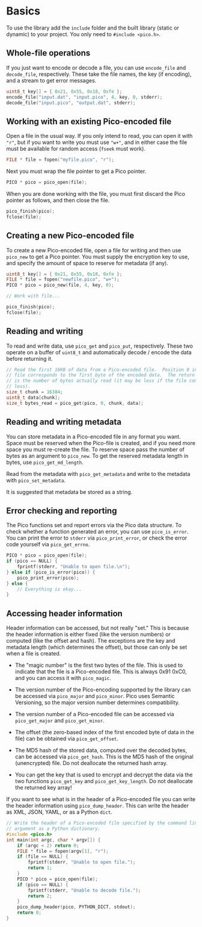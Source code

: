 # Basics

To use the library add the `include` folder and the built library (static or
dynamic) to your project.  You only need to `#include <pico.h>`.

## Whole-file operations

If you just want to encode or decode a file, you can use `encode_file` and
`decode_file`, respectively.  These take the file names, the key (if encoding),
and a stream to get error messages.

```c
uint8_t key[] = { 0x21, 0x55, 0x18, 0xfe };
encode_file("input.dat", "input.pico", 4, key, 0, stderr);
decode_file("input.pico", "output.dat", stderr);
```

## Working with an existing Pico-encoded file

Open a file in the usual way.  If you only intend to read, you can open it
with `"r"`, but if you want to write you must use `"w+"`, and in either case
the file must be available for random access (`fseek` must work).

```c
FILE * file = fopen("myfile.pico", "r");
```

Next you must wrap the file pointer to get a Pico pointer.

```c
PICO * pico = pico_open(file);
```

When you are done working with the file, you must first discard the Pico
pointer as follows, and then close the file.

```c
pico_finish(pico);
fclose(file);
```

## Creating a new Pico-encoded file

To create a new Pico-encoded file, open a file for writing and then use
`pico_new` to get a Pico pointer.  You must supply the encryption key to
use, and specify the amount of space to reserve for metadata (if any).

```c
uint8_t key[] = { 0x21, 0x55, 0x18, 0xfe };
FILE * file = fopen("newfile.pico", "w+");
PICO * pico = pico_new(file, 4, key, 0);

// Work with file...

pico_finish(pico);
fclose(file);
```

## Reading and writing

To read and write data, use `pico_get` and `pico_put`, respectively.  These
two operate on a buffer of `uint8_t` and automatically decode / encode the
data before returning it.

```c
// Read the first 16KB of data from a Pico-encoded file.  Position 0 in the
// file corresponds to the first byte of the encoded data.  The return value
// is the number of bytes actually read (it may be less if the file contains
// less).
size_t chunk = 16384;
uint8_t data[chunk];
size_t bytes_read = pico_get(pico, 0, chunk, data);
```

## Reading and writing metadata

You can store metadata in a Pico-encoded file in any format you want.  Space
must be reserved when the Pico-file is created, and if you need more space you
must re-create the file.  To reserve space pass the number of bytes as an
argument to `pico_new`.  To get the reserved metadata length in bytes, use
`pico_get_md_length`.

Read from the metadata with `pico_get_metadata` and write to the metadata with
`pico_set_metadata`.

It is suggested that metadata be stored as a string.

## Error checking and reporting

The Pico functions set and report errors via the Pico data structure.  To check
whether a function generated an error, you can use `pico_is_error`.  You can
print the error to `stderr` via `pico_print_error`, or check the error code
yourself via `pico_get_errno`.

```c
PICO * pico = pico_open(file);
if (pico == NULL) {
    fprintf(stderr, "Unable to open file.\n");
} else if (pico_is_error(pico)) {
    pico_print_error(pico);
} else {
    // Everything is okay...
}
```

## Accessing header information

Header information can be accessed, but not really "set."  This is because the
header information is either fixed (like the version numbers) or computed (like
the offset and hash).  The exceptions are the key and metadata length (which
determines the offset), but those can only be set when a file is created.

  * The "magic number" is the first two bytes of the file.  This is used to
    indicate that the file is a Pico-encoded file.  This is always 0x91 0xC0,
    and you can access it with `pico_magic`.
    
  * The version number of the Pico-encoding supported by the library can be
    accessed via `pico_major` and `pico_minor`.  Pico uses Semantic Versioning,
    so the major version number determines compatibility.
  
  * The version number of a Pico-encoded file can be accessed via
    `pico_get_major` and `pico_get_minor`.
    
  * The offset (the zero-based index of the first encoded byte of data in the
    file) can be obtained via `pico_get_offset`.
    
  * The MD5 hash of the stored data, computed over the decoded bytes, can be
    accessed via `pico_get_hash`.  This is the MD5 hash of the original
    (unencrypted) file.  Do not deallocate the returned hash array.
    
  * You can get the key that is used to encrypt and decrypt the data via the
    two functions `pico_get_key` and `pico_get_key_length`.  Do not deallocate
    the returned key array!
    
If you want to see what is in the header of a Pico-encoded file you can write
the header information using `pico_dump_header`.  This can write the header
as XML, JSON, YAML, or as a Python `dict`.

```c
// Write the header of a Pico-encoded file specified by the command line
// argument as a Python dictionary.
#include <pico.h>
int main(int argc, char * argv[]) {
    if (argc < 2) return 0;
    FILE * file = fopen(argv[1], "r");
    if (file == NULL) {
        fprintf(stderr, "Unable to open file.");
        return 1;
    }
    PICO * pico = pico_open(file);
    if (pico == NULL) {
        fprintf(stderr, "Unable to decode file.");
        return 2;
    }
    pico_dump_header(pico, PYTHON_DICT, stdout);
    return 0;
}
```
